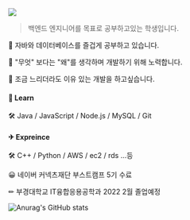 <img src="https://img.shields.io/badge/Todo-Backend-3DDC84?color=blue"/> 

> 백엔드 엔지니어를 목표로 공부하고있는 학생입니다.




🌱 자바와 데이터베이스를 즐겁게 공부하고 있습니다. 

🌱 "무엇" 보다는 "왜"를 생각하며 개발하기 위해 노력합니다. 

🌱 조금 느리더라도 이유 있는 개발을 하고싶습니다.




#### 📒 Learn

🛠 Java / JavaScript / Node.js / MySQL / Git 



#### ✈ Expreince

🛠 C++ / Python / AWS / ec2 / rds ...등

😀 네이버 커넥츠재단 부스트캠프 5기 수료

✏ 부경대학교 IT융합응용공학과 2022 2월 졸업예정

![Anurag's GitHub stats](https://github-readme-stats.vercel.app/api?username=simjaeik&show_icons=true&theme=tokyonight)

<!--
**simjaeik/simjaeik** is a ✨ _special_ ✨ repository because its `README.md` (this file) appears on your GitHub profile.

Here are some ideas to get you started:

- 🔭 I’m currently working on ...
- 🌱 I’m currently learning ...
- 👯 I’m looking to collaborate on ...
- 🤔 I’m looking for help with ...
- 💬 Ask me about ...
- 📫 How to reach me: ...
- 😄 Pronouns: ...
- ⚡ Fun fact: ...
  -->
